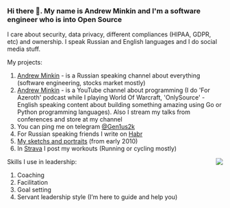 ### Hi there 👋. My name is Andrew Minkin and I'm a software engineer who is into Open Source

I care about security, data privacy, different compliances (HIPAA, GDPR, etc) and ownership. I speak Russian and English languages and I do social media stuff.

My projects:

1. [Andrew Minkin](https://t.me/retired_on_fire) - is a Russian speaking channel about everything (software engineering, stocks market mostly) 
2. [Andrew Minkin](https://www.youtube.com/channel/UC1ctnuRGUUXe04EgbsYXwPQ) - is a YouTube channel about programming (I do 'For Azeroth' podcast while I playing World Of Warcraft, 'OnlySource' - English speaking content about building something amazing using Go or Python programming languages). Also I stream my talks from conferences and store at my channel
3. You can ping me on telegram [@Gen1us2k](https://t.me/Gen1us2k)
4. For Russian speaking friends I write on [Habr](https://habr.com/ru/users/Gen1us2k/)
5. [My sketchs and portraits](https://www.deviantart.com/gen1us2k) (from early 2010)
6. In [Strava](https://www.strava.com/athletes/20342935) I post my workouts (Running or cycling mostly)


<img src="https://github-readme-stats.vercel.app/api?username=gen1us2k&show_icons=true&count_private=true" align="right" />


Skills I use in leadership:

1. Coaching
2. Facilitation
3. Goal setting
4. Servant leadership style (I’m here to guide and help you)


<!--
**gen1us2k/gen1us2k** is a ✨ _special_ ✨ repository because its `README.md` (this file) appears on your GitHub profile.

Here are some ideas to get you started:

- 🔭 I’m currently working on ...
- 🌱 I’m currently learning ...
- 👯 I’m looking to collaborate on ...
- 🤔 I’m looking for help with ...
- 💬 Ask me about ...
- 📫 How to reach me: ...
- 😄 Pronouns: ...
- ⚡ Fun fact: ...
-->
